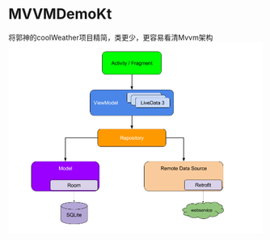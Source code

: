 # MVVMDemoKt
将郭神的coolWeather项目精简，类更少，更容易看清Mvvm架构
 <img src="https://github.com/docwei2050/MVVMDemoKt/blob/master/screenshot/final-architecture.png" />

